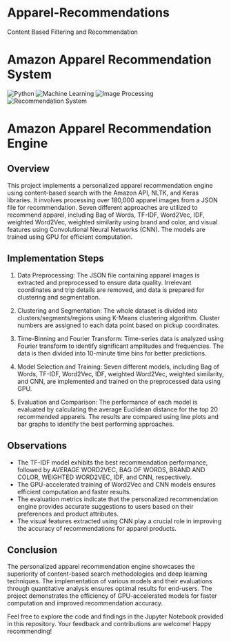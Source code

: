 # Apparel-Recommendations
Content Based Filtering and Recommendation
# Amazon Apparel Recommendation System

![Python](https://img.shields.io/badge/Python-3.7%2B-brightgreen.svg) ![Machine Learning](https://img.shields.io/badge/Machine_Learning-Deep_Learning-blue.svg) ![Image Processing](https://img.shields.io/badge/Image_Processing-NLP-orange.svg) ![Recommendation System](https://img.shields.io/badge/Recommendation_System-Content_Based_Filtering-yellow.svg)

# Amazon Apparel Recommendation Engine

## Overview

This project implements a personalized apparel recommendation engine using content-based search with the Amazon API, NLTK, and Keras libraries. It involves processing over 180,000 apparel images from a JSON file for recommendation. Seven different approaches are utilized to recommend apparel, including Bag of Words, TF-IDF, Word2Vec, IDF, weighted Word2Vec, weighted similarity using brand and color, and visual features using Convolutional Neural Networks (CNN). The models are trained using GPU for efficient computation.

## Implementation Steps

1. Data Preprocessing: The JSON file containing apparel images is extracted and preprocessed to ensure data quality. Irrelevant coordinates and trip details are removed, and data is prepared for clustering and segmentation.

2. Clustering and Segmentation: The whole dataset is divided into clusters/segments/regions using K-Means clustering algorithm. Cluster numbers are assigned to each data point based on pickup coordinates.

3. Time-Binning and Fourier Transform: Time-series data is analyzed using Fourier transform to identify significant amplitudes and frequencies. The data is then divided into 10-minute time bins for better predictions.

4. Model Selection and Training: Seven different models, including Bag of Words, TF-IDF, Word2Vec, IDF, weighted Word2Vec, weighted similarity, and CNN, are implemented and trained on the preprocessed data using GPU.

5. Evaluation and Comparison: The performance of each model is evaluated by calculating the average Euclidean distance for the top 20 recommended apparels. The results are compared using line plots and bar graphs to identify the best performing approaches.

## Observations

- The TF-IDF model exhibits the best recommendation performance, followed by AVERAGE WORD2VEC, BAG OF WORDS, BRAND AND COLOR, WEIGHTED WORD2VEC, IDF, and CNN, respectively.
- The GPU-accelerated training of Word2Vec and CNN models ensures efficient computation and faster results.
- The evaluation metrics indicate that the personalized recommendation engine provides accurate suggestions to users based on their preferences and product attributes.
- The visual features extracted using CNN play a crucial role in improving the accuracy of recommendations for apparel products.

## Conclusion

The personalized apparel recommendation engine showcases the superiority of content-based search methodologies and deep learning techniques. The implementation of various models and their evaluations through quantitative analysis ensures optimal results for end-users. The project demonstrates the efficiency of GPU-accelerated models for faster computation and improved recommendation accuracy.

Feel free to explore the code and findings in the Jupyter Notebook provided in this repository. Your feedback and contributions are welcome! Happy recommending!

